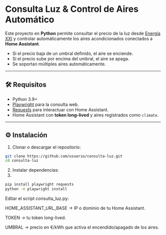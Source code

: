# Consulta Luz & Control de Aires Automático

Este proyecto en **Python** permite consultar el precio de la luz desde [Energía XXI](https://www.energiaxxi.com/) y controlar automáticamente los aires acondicionados conectados a **Home Assistant**.

- Si el precio baja de un umbral definido, el aire se enciende.  
- Si el precio sube por encima del umbral, el aire se apaga.  
- Se soportan múltiples aires automáticamente.  


---

## 🛠️ Requisitos

- Python 3.9+  
- [Playwright](https://playwright.dev/python/) para la consulta web.  
- [Requests](https://pypi.org/project/requests/) para interactuar con Home Assistant.  
- Home Assistant con **token long-lived** y aires registrados como `climate`.  

---

## ⚙️ Instalación

1. Clonar o descargar el repositorio:

```bash
git clone https://github.com/usuario/consulta-luz.git
cd consulta-luz
```

2. Instalar dependencias:
3. 
```bash
pip install playwright requests
python -m playwright install
```

Editar el script consulta_luz.py:

HOME_ASSISTANT_URL_BASE → IP o dominio de tu Home Assistant.

TOKEN → tu token long-lived.

UMBRAL → precio en €/kWh que activa el encendido/apagado de los aires.
